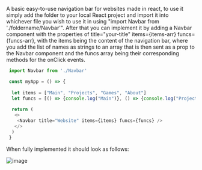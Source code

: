 A basic easy-to-use navigation bar for websites made in react, to use it simply add the folder to your local React project and import it into whichever file you wish to use it in using "import Navbar from './foldername/Navbar'". After that you can implement it by adding a Navbar component with the properties of title="your-title" items={items-arr} funcs={funcs-arr}, with the items being the content of the navigation bar, where you add the list of names as strings to an array that is then sent as a prop to the Navbar component and the funcs array being their corresponding methods for the onClick events. 
```javascript
 import Navbar from './Navbar'

 const myApp = () => {
 
  let items = ["Main", "Projects", "Games", "About"]
  let funcs = [() => {console.log("Main")}, () => {console.log("Projects")}, () => {console.log("Games")}, () => {console.log("About")}]
  
  return (
   <>
    <Navbar title="Website" items={items} funcs={funcs} />
   </>
  )
 }
```

When fully implemented it should look as follows:

![image](https://i.imgur.com/kaHlUvN.png)
